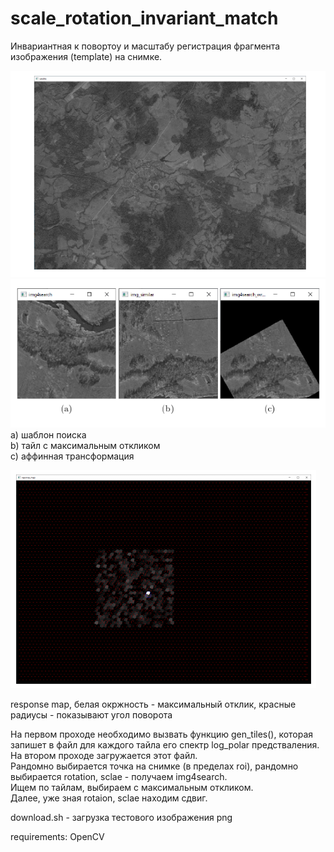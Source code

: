 # scale_rotation_invariant_match

Инвариантная к повортоу и масштабу регистрация фрагмента изображения (template) на снимке.

![alt text](https://github.com/VolshevskyAlex/scale_rotation_invariant_match/blob/main/doc/6.png)
![alt text](https://github.com/VolshevskyAlex/scale_rotation_invariant_match/blob/main/doc/6a.png)
a) шаблон поиска  
b) тайл с максимальным откликом  
c) аффинная трансформация  

![alt text](https://github.com/VolshevskyAlex/scale_rotation_invariant_match/blob/main/doc/7.png)

response map, белая окржность - максимальный отклик, красные радиусы - показывают угол поворота  

На первом проходе необходимо вызвать функцию gen_tiles(), которая запишет в файл для каждого тайла его спектр log_polar предстваления.  
На втором проходе загружается этот файл.  
Рандомно выбирается точка на снимке (в пределах roi), рандомно выбирается rotation, sclae - получаем img4search.  
Ищем по тайлам, выбираем с максимальным откликом.  
Далее, уже зная rotaion, sclae находим сдвиг.  

download.sh - загрузка тестового изображения png

requirements:
OpenCV
